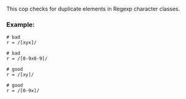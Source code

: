 This cop checks for duplicate elements in Regexp character classes.

### Example:

    # bad
    r = /[xyx]/

    # bad
    r = /[0-9x0-9]/

    # good
    r = /[xy]/

    # good
    r = /[0-9x]/